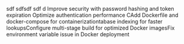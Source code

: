 sdf sdfsdf sdf d Improve security with password hashing and token expiration Optimize authentication performance CAdd Dockerfile and docker-compose for containerizationtabase indexing for faster lookupsConfigure multi-stage build for optimized Docker imagesFix environment variable issue in Docker deployment